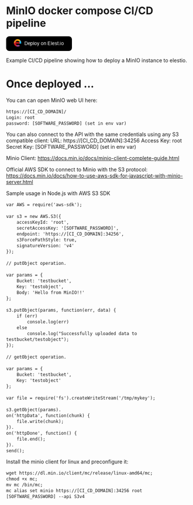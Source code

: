 # MinIO docker compose CI/CD pipeline

<a href="https://dash.elest.io/deploy?source=cicd&social=dockerCompose&url=https://github.com/elestio-examples/minio"><img src="deploy-on-elestio.png" alt="Deploy on Elest.io" width="180px" /></a>

Example CI/CD pipeline showing how to deploy a MinIO instance to elestio.

# Once deployed ...

You can can open MinIO web UI here:

    https://[CI_CD_DOMAIN]/
    Login: root
    password: [SOFTWARE_PASSWORD] (set in env var)

You can also connect to the API with the same credentials using any S3 compatible client:
    URL: https://[CI_CD_DOMAIN]:34256
    Access Key: root
    Secret Key: [SOFTWARE_PASSWORD] (set in env var)

Minio Client:
    https://docs.min.io/docs/minio-client-complete-guide.html

Official AWS SDK to connect to Minio with the S3 protocol:
    https://docs.min.io/docs/how-to-use-aws-sdk-for-javascript-with-minio-server.html



Sample usage in Node.js with AWS S3 SDK

    var AWS = require('aws-sdk');

    var s3 = new AWS.S3({
        accessKeyId: 'root',
        secretAccessKey: '[SOFTWARE_PASSWORD]',
        endpoint: 'https://[CI_CD_DOMAIN]:34256',
        s3ForcePathStyle: true,
        signatureVersion: 'v4'
    });

    // putObject operation.

    var params = {
        Bucket: 'testbucket',
        Key: 'testobject',
        Body: 'Hello from MinIO!!'
    };

    s3.putObject(params, function(err, data) {
        if (err)
            console.log(err)
        else
            console.log("Successfully uploaded data to testbucket/testobject");
    });

    // getObject operation.

    var params = {
        Bucket: 'testbucket',
        Key: 'testobject'
    };

    var file = require('fs').createWriteStream('/tmp/mykey');

    s3.getObject(params).
    on('httpData', function(chunk) {
        file.write(chunk);
    }).
    on('httpDone', function() {
        file.end();
    }).
    send();




Install the minio client for linux and preconfigure it:

    wget https://dl.min.io/client/mc/release/linux-amd64/mc;
    chmod +x mc;
    mv mc /bin/mc;
    mc alias set minio https://[CI_CD_DOMAIN]:34256 root [SOFTWARE_PASSWORD] --api S3v4
